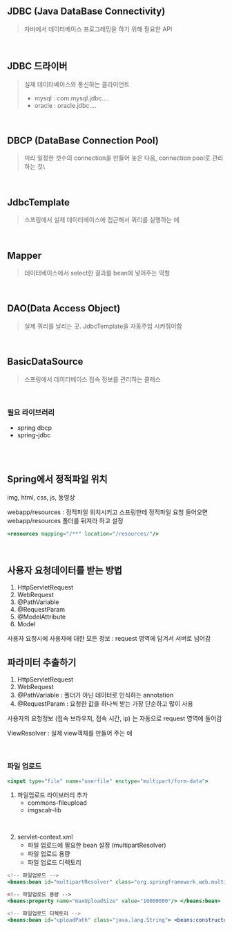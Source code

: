 ## JDBC (Java DataBase Connectivity)
>  자바에서 데이터베이스 프로그래밍을 하기 위해 필요한 API 

<br>

## JDBC 드라이버
>실제 데이터베이스와 통신하는 클라이언트
> - mysql : com.mysql.jdbc….
> - oracle : oracle.jdbc….

<br>

## DBCP (DataBase Connection Pool)
>미리 일정한 갯수의 connection을 만들어 놓은 다음, connection pool로 관리하는 것\

<br>

## JdbcTemplate
> 스프링에서 실제 데이터베이스에 접근해서 쿼리를 실행하는 애

<br>

## Mapper
> 데이터베이스에서 select한 결과를 bean에 넣어주는 역할

<br>

## DAO(Data Access Object)
> 실제 쿼리를 날리는 곳. JdbcTemplate을 자동주입 시켜줘야함

<br>

## BasicDataSource
> 스프링에서 데이터베이스 접속 정보를 관리하는 클래스

<br>

### 필요 라이브러리

- spring dbcp
- spring-jdbc

<br><br>

## Spring에서 정적파일 위치

img, html, css, js, 동영상

webapp/resources : 정적파일 위치시키고 스프링한테 정적파일 요청 들어오면
webapp/resources 폴더를 뒤져라 하고 설정 <br>
``` jsx
<resources mapping="/**" location="/resources/"/> 
```

<br>

## 사용자 요청데이터를 받는 방법

1. HttpServletRequest
2. WebRequest
3. @PathVariable
4. @RequestParam
5. @ModelAttribute
6. Model

사용자 요청시에 사용자에 대한 모든 정보 : request 영역에 담겨서 서버로 넘어감


## 파라미터 추출하기

1. HttpServletRequest
2. WebRequest
3. @PathVariable : 폴더가 아닌 데이터로 인식하는 annotation
4. @RequestParam : 요청한 값을 하나씩 받는 가장 단순하고 많이 사용

사용자의 요청정보 (접속 브라우저, 접속 시간, ip) 는 자동으로 request 영역에 들어감

ViewResolver : 실제 view객체를 만들어 주는 애

<br>

### 파일 업로드

```jsx
<input type="file" name="userfile" enctype="multipart/form-data">
```

1. 파일업로드 라이브러리 추가
    - commons-fileupload
    - imgscalr-lib

<br>

2. servlet-context.xml
    - 파일 업로드에 필요한 bean 설정 (multipartResolver)
    - 파일 업로드 용량
    - 파일 업로드 디렉토리

```jsx
<!-- 파일업로드 --> 
<beans:bean id="multipartResolver" class="org.springframework.web.multipart.commons.CommonsMultipartResolver"> 

<!-- 파일업로드 용량 --> 
<beans:property name="maxUploadSize" value="10000000"/> </beans:bean> 

<!-- 파일업로드 디렉토리 --> 
<beans:bean id="uploadPath" class="java.lang.String"> <beans:constructor-arg value="c:\\_spsringMVC\\upload"/> </beans:bean>
```